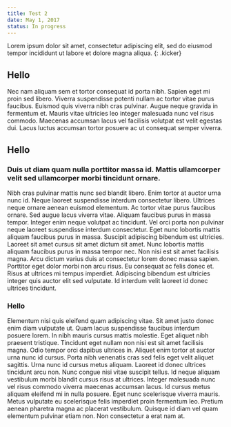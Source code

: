 ```yaml
---
title: Test 2
date: May 1, 2017
status: In progress
---
```


Lorem ipsum dolor sit amet, consectetur adipiscing elit, sed do eiusmod tempor incididunt ut labore et dolore magna aliqua.
{: .kicker}

## Hello

Nec nam aliquam sem et tortor consequat id porta nibh. Sapien eget mi proin sed libero. Viverra suspendisse potenti nullam ac tortor vitae purus faucibus. Euismod quis viverra nibh cras pulvinar. Augue neque gravida in fermentum et. Mauris vitae ultricies leo integer malesuada nunc vel risus commodo. Maecenas accumsan lacus vel facilisis volutpat est velit egestas dui. Lacus luctus accumsan tortor posuere ac ut consequat semper viverra.

## Hello

### Duis ut diam quam nulla porttitor massa id. Mattis ullamcorper velit sed ullamcorper morbi tincidunt ornare.

Nibh cras pulvinar mattis nunc sed blandit libero. Enim tortor at auctor urna nunc id. Neque laoreet suspendisse interdum consectetur libero. Ultrices neque ornare aenean euismod elementum. Ac tortor vitae purus faucibus ornare. Sed augue lacus viverra vitae. Aliquam faucibus purus in massa tempor. Integer enim neque volutpat ac tincidunt. Vel orci porta non pulvinar neque laoreet suspendisse interdum consectetur. Eget nunc lobortis mattis aliquam faucibus purus in massa. Suscipit adipiscing bibendum est ultricies. Laoreet sit amet cursus sit amet dictum sit amet. Nunc lobortis mattis aliquam faucibus purus in massa tempor nec. Non nisi est sit amet facilisis magna. Arcu dictum varius duis at consectetur lorem donec massa sapien. Porttitor eget dolor morbi non arcu risus. Eu consequat ac felis donec et. Risus at ultrices mi tempus imperdiet. Adipiscing bibendum est ultricies integer quis auctor elit sed vulputate. Id interdum velit laoreet id donec ultrices tincidunt.

### Hello

Elementum nisi quis eleifend quam adipiscing vitae. Sit amet justo donec enim diam vulputate ut. Quam lacus suspendisse faucibus interdum posuere lorem. In nibh mauris cursus mattis molestie. Eget aliquet nibh praesent tristique. Tincidunt eget nullam non nisi est sit amet facilisis magna. Odio tempor orci dapibus ultrices in. Aliquet enim tortor at auctor urna nunc id cursus. Porta nibh venenatis cras sed felis eget velit aliquet sagittis. Urna nunc id cursus metus aliquam. Laoreet id donec ultrices tincidunt arcu non. Nunc congue nisi vitae suscipit tellus. Id neque aliquam vestibulum morbi blandit cursus risus at ultrices. Integer malesuada nunc vel risus commodo viverra maecenas accumsan lacus. Id cursus metus aliquam eleifend mi in nulla posuere. Eget nunc scelerisque viverra mauris. Metus vulputate eu scelerisque felis imperdiet proin fermentum leo. Pretium aenean pharetra magna ac placerat vestibulum. Quisque id diam vel quam elementum pulvinar etiam non. Non consectetur a erat nam at.